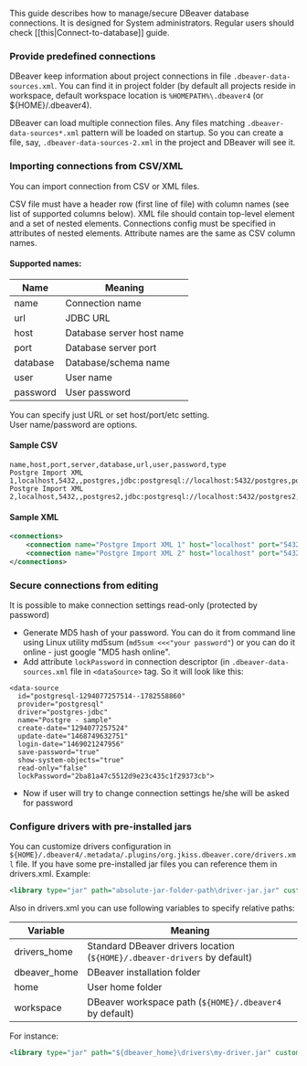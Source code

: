 This guide describes how to manage/secure DBeaver database connections.
It is designed for System administrators. Regular users should check [[this|Connect-to-database]] guide.

### Provide predefined connections
DBeaver keep information about project connections in file `.dbeaver-data-sources.xml`. You can find it in project folder (by default all projects reside in workspace, default workspace location is `%HOMEPATH%\.dbeaver4` (or ${HOME}/.dbeaver4).  

DBeaver can load multiple connection files. Any files matching `.dbeaver-data-sources*.xml` pattern will be loaded on startup. So you can create a file, say, `.dbeaver-data-sources-2.xml` in the project and DBeaver will see it.

### Importing connections from CSV/XML
You can import connection from CSV or XML files.

CSV file must have a header row (first line of file) with column names (see list of supported columns below).
XML file should contain top-level element and a set of nested elements. Connections config must be specified in attributes of nested elements. Attribute names are the same as CSV column names.

#### Supported names:
| Name | Meaning |
-----------|-------------|
|name|Connection name|
|url|JDBC URL|
|host|Database server host name|
|port|Database server port|
|database|Database/schema name|
|user|User name|
|password|User password|
You can specify just URL or set host/port/etc setting.  
User name/password are options.

#### Sample CSV
```csv
name,host,port,server,database,url,user,password,type
Postgre Import XML 1,localhost,5432,,postgres,jdbc:postgresql://localhost:5432/postgres,postgres,postgres,dev
Postgre Import XML 2,localhost,5432,,postgres2,jdbc:postgresql://localhost:5432/postgres2,postgres2,postgres2,prod
```
#### Sample XML
```xml
<connections>
	<connection name="Postgre Import XML 1" host="localhost" port="5432" server="" database="postgres" url="jdbc:postgresql://localhost:5432/postgres" user="postgres" password="postgres" type="dev"/>
	<connection name="Postgre Import XML 2" host="localhost" port="5432" server="" database="postgres" url="jdbc:postgresql://localhost:5432/postgres2" user="postgres2" password="postgres2" type="prod"/>
</connections>
```

### Secure connections from editing
It is possible to make connection settings read-only (protected by password)
- Generate MD5 hash of your password. You can do it from command line using Linux utility md5sum (`md5sum <<<"your password"`) or you can do it online - just google "MD5 hash online".
- Add attribute `lockPassword` in connection descriptor (in `.dbeaver-data-sources.xml` file in `<dataSource>` tag. So it will look like this:
```
<data-source 
  id="postgresql-1294077257514--1782558860" 
  provider="postgresql" 
  driver="postgres-jdbc" 
  name="Postgre - sample" 
  create-date="1294077257524" 
  update-date="1468749632751" 
  login-date="1469021247956" 
  save-password="true" 
  show-system-objects="true" 
  read-only="false" 
  lockPassword="2ba81a47c5512d9e23c435c1f29373cb">
```
- Now if user will try to change connection settings he/she will be asked for password

### Configure drivers with pre-installed jars
You can customize drivers configuration in `${HOME}/.dbeaver4/.metadata/.plugins/org.jkiss.dbeaver.core/drivers.xml` file.
If you have some pre-installed jar files you can reference them in drivers.xml. 
Example:
```xml
<library type="jar" path="absolute-jar-folder-path\driver-jar.jar" custom="true"/>
```
Also in drivers.xml you can use following variables to specify relative paths:

| Variable | Meaning |
-----------|-------------|
|drivers_home|Standard DBeaver drivers location (`${HOME}/.dbeaver-drivers` by default)|
|dbeaver_home|DBeaver installation folder|
|home|User home folder|
|workspace|DBeaver workspace path (`${HOME}/.dbeaver4` by default)|

For instance: 
```xml
<library type="jar" path="${dbeaver_home}\drivers\my-driver.jar" custom="true"/>
```
